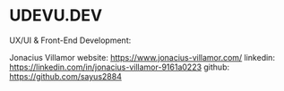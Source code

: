 # UDEVU.DEV
UX/UI & Front-End Development:

Jonacius Villamor
website: https://www.jonacius-villamor.com/
linkedin: https://linkedin.com/in/jonacius-villamor-9161a0223
github: https://github.com/sayus2884


